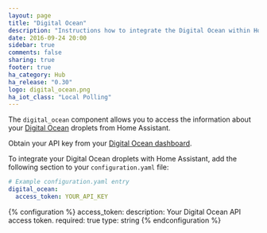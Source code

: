 ```yaml
---
layout: page
title: "Digital Ocean"
description: "Instructions how to integrate the Digital Ocean within Home Assistant."
date: 2016-09-24 20:00
sidebar: true
comments: false
sharing: true
footer: true
ha_category: Hub
ha_release: "0.30"
logo: digital_ocean.png
ha_iot_class: "Local Polling"
---
```



The `digital_ocean` component allows you to access the information about your [Digital Ocean](https://www.digitalocean.com/) droplets from Home Assistant.

Obtain your API key from your [Digital Ocean dashboard](https://cloud.digitalocean.com/settings/api/tokens).

To integrate your Digital Ocean droplets with Home Assistant, add the following section to your `configuration.yaml` file:

```yaml
# Example configuration.yaml entry
digital_ocean:
  access_token: YOUR_API_KEY
```

{% configuration %}
access_token:
  description: Your Digital Ocean API access token.
  required: true
  type: string
{% endconfiguration %}

